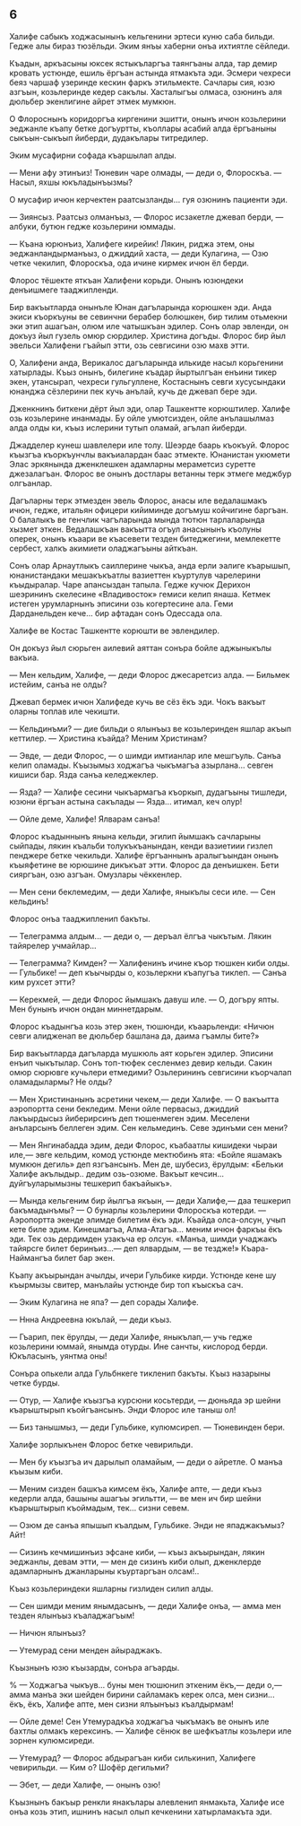 ## 6

Халифе сабыкъ ходжасынынъ кельгенини эртеси куню саба бильди.
Гедже алы бираз тюзёльди.
Эким янъы хаберни онъа ихтиятле сёйледи.

Къадын, аркъасыны юксек ястыкъларгъа таянгъаны алда, тар демир кровать устюнде, ешиль ёргъан астында ятмакъта эди.
Эсмери чехреси беяз чаршаф узеринде кескин фаркъ этильмекте.
Сачлары сия, юзю азгъын, козьлеринде кедер сакълы.
Хасталыгъы олмаса, озюнинъ аля дюльбер экенлигине айрет этмек мумкюн.

О Флороснынъ коридоргъа киргенини эшитти, онынъ ичюн козьлерини эеджанле къапу бетке догъуртты, къоллары асабий алда ёргъаныны сыкъын-сыкъып йиберди, дудакълары титредилер.

Эким мусафирни софада къаршылап алды.

— Мени афу этинъиз!
Тюневин чаре олмады, — деди о, Флороскъа. — Насыл, яхшы юкъладынъызмы?

О мусафир ичюн керчектен раатсызланды... гуя озюнинъ пациенти эди.

— Зиянсыз.
Раатсыз олманъыз, — Флорос исзакетле джевап берди, — албуки, бутюн гедже козьлерини юммады.

— Къана юрюнъиз, Халифеге кирейик!
Лякин, риджа этем, оны эеджанландырманъыз, о джиддий хаста, — деди Кулагина, — Озю четке чекилип, Флороскъа, ода ичине кирмек ичюн ёл берди.

Флорос тёшекте яткъан Халифени корьди.
Онынъ юзюндеки денъишмеге тааджипленди.

Бир вакъытларда онынъле Юнан дагъларында корюшкен эди.
Анда экиси къоркъуны ве севинчни берабер болюшкен, бир тилим отьмекни эки этип ашагъан, олюм иле чатышкъан эдилер.
Сонъ олар эвленди, он докъуз йыл гузель омюр сюрдилер.
Христина догъды.
Флорос бир йыл эвельси Халифени гъайып этти, озь севгисини озю махв этти.

О, Халифени анда, Верикалос дагъларында илькиде насыл корьгенини хатырлады.
Къыз онынъ, билегине къадар йыртылгъан енъини тикер экен, утансырап, чехреси гульгуллене, Костаснынъ севги хусусындаки юнанджа сёзлерини пек кучь анълай, кучь де джевап бере эди.

Дженкнинъ биткени дёрт йыл эди, олар Ташкентте корюштилер.
Халифе озь козьлерине инанмады.
Бу ойле умютсизден, ойле анълашылмаз алда олды ки, къыз ислерини тутып оламай, агълап йиберди.

Джадделер кунеш шавлелери иле толу.
Шеэрде баарь къокъуй.
Флорос къызгъа къоркъунчлы вакъиалардан баас этмекте.
Юнанистан укюмети Элас эркянында дженклешкен адамларны мераметсиз суретте джезалагъан.
Флорос ве онынъ достлары ветанны терк этмеге меджбур олгъанлар.

Дагъларны терк этмезден эвель Флорос, анасы иле ведалашмакъ ичюн, гедже, итальян офицери кийиминде догъмуш койчигине баргъан.
О балалыкъ ве генчлик чагъларында мында тютюн тарлаларында хызмет эткен.
Ведалашкъан вакъытта огъул анасынынъ къолуны оперек, онынъ къаари ве къасевети тезден битеджегини, мемлекетте сербест, халкъ акимиети оладжагъыны айткъан.

Сонъ олар Арнаутлыкъ саиллерине чыкъа, анда ерли эалиге къарышып, юнанистандаки мешакъкъатлы вазиеттен къуртулув чарелерини къыдыралар.
Чаре апансыздан тапыла.
Гедже кучюк Дерихон шеэрининъ скелесине «Владивосток» гемиси келип янаша.
Кетмек истеген урумларнынъ эписини озь когертесине ала.
Геми Дарданельден кече... бир афтадан сонъ Одессада ола.

Халифе ве Костас Ташкентте корюшти ве эвлендилер.

Он докъуз йыл сюрьген аилевий аяттан сонъра бойле аджыныкълы вакъиа.

— Мен кельдим, Халифе, — деди Флорос джесаретсиз алда.
— Бильмек истейим, санъа не олды?

Джевап бермек ичюн Халифеде кучь ве сёз ёкъ эди.
Чокъ вакъыт оларны топлав иле чекишти.

— Кельдинъми? — дие бильди о ялынъыз ве козьлеринден яшлар акъып кеттилер. — Христина къайда?
Меним Христинам?

— Эвде, — деди Флорос, — о шимди имтианлар иле мешгъуль.
Санъа келип оламады.
Къызымыз ходжагъа чыкъмагъа азырлана... севген кишиси бар.
Язда санъа келеджеклер.

— Язда? — Халифе сесини чыкъармагъа къоркып, дудагъыны тишледи, юзюни ёргъан астына сакълады — Язда... итимал, кеч олур!

— Ойле деме, Халифе!
Ялварам санъа!

Флорос къадыннынъ янына кельди, эгилип йымшакъ сачларыны сыйпады, лякин къальби толукъкъанындан, кенди вазиетиии гизлеп пенджере бетке чекильди.
Халифе ёргъаннынъ аралыгъындан онынъ къыяфетине ве юрюшине дикъкъат этти.
Флорос да денъишкен.
Бети сияргъан, озю азгъан.
Омузлары чёккенлер.

— Мен сени беклемедим, — деди Халифе, яныкълы сеси иле.
— Сен кельдинъ!

Флорос онъа тааджипленип бакъты.

— Телеграмма алдым... — деди о, — деръал ёлгъа чыкътым.
Лякин тайярелер учмайлар...

— Телеграмма?
Кимден? — Халифенинъ ичине къор тюшкен киби олды. — Гульбике! — деп къычырды о, козьлеркни къапугъа тиклеп. — Санъа ким рухсет этти?

— Керекмей, — деди Флорос йымшакъ давуш иле. — О, догъру япты.
Мен бунынъ ичюн ондан миннетдарым.

Флорос къадынгъа козь этер экен, тюшюнди, къаарьленди: «Ничюн севги алидженап ве дюльбер башлана да, даима гъамлы бите?»

Бир вакъытларда дагъларда мушкюль аят корьген эдилер.
Эписини енъип чыкътылар.
Сонъ топ-тюфек сесленмез девир кельди.
Сакин омюр сюрювге кучьлери етмедими?
Озьлерининъ севгисини къорчалап оламадылармы?
Не олды?

— Мен Христинанынъ асретини чекем,— деди Халифе.
— О вакъытта аэропортта сени бекледим.
Мени ойле первасыз, джиддий лакъырдысыз йиберирсинъ деп тюшенмеген эдим.
Меселени анъларсынъ беллеген эдим.
Сен кельмединъ.
Севе эдинъми сен мени?

— Мен Янгинабадда эдим, деди Флорос, къабаатлы кишидеки чыраи иле,— эвге кельдим, комод устюнде мектюбинъ ята: «Бойле яшамакъ мумкюн дегиль» деп язгъансынъ.
Мен де, шубесиз, ёрулдым: «Бельки Халифе акълыдыр.. дедим озь-озюме.
Вакъыт кечсин... дуйгъуларымызны тешкерип бакъайыкъ».

— Мында кельгеним бир йылгъа якъын, — деди Халифе,— даа тешкерип бакъмадынъмы? — О бунарлы козьлерини Флороскъа котерди. — Аэропортта экенде элимде билетим ёкъ эди.
Къайда олса-олсун, учып кете биле эдим.
Кинешмагъа, Алма-Атагъа... меним ичюн фаркъы ёкъ эди.
Тек озь дердимден узакъча ер олсун.
«Манъа, шимди учаджакъ тайярсге билет беринъиз...— деп ялвардым, — ве тездже!»
Къара-Наймангъа билет бар экен.

Къапу акъырындан ачылды, ичери Гульбике кирди.
Устюнде кене шу къырмызы свитер, манълайы устюнде бир топ къыскъа сач.

— Эким Кулагина не япа? — деп сорады Халифе.

— Ннна Андреевна юкълай, — деди къыз.

— Гъарип, пек ёрулды, — деди Халифе, яныкълап,— учь гедже козьлерини юммай, янымда отурды.
Ине санчты, кислород берди.
Юкъласынъ, уянтма оны!

Сонъра опькели алда Гульбнкеге тикленип бакъты.
Къыз назарыны четке бурды.

— Отур, — Халифе къызгъа курсюни косьтерди, — дюньяда эр шейни къарыштырып къойгъансынъ.
Энди Флорос иле таныш ол!

— Биз танышмыз, — деди Гульбике, кулюмсиреп. — Тюневинден бери.

Халифе зорлыкънен Флорос бетке чевирильди.

— Мен бу къызгъа ич дарылып оламайым, — деди о айретле.
О манъа къызым киби.

— Меним сизден башкъа кимсем ёкъ, Халифе апте, — деди къыз кедерли алда, башыны ашагъы эгильтти, — ве мен ич бир шейни къарыштырып къоймадым, тек... сизни севем.

— Озюм де санъа япышып къалдым, Гульбике.
Энди не япаджакъмыз?
Айт!

— Сизинъ кечмишинъиз эфсане киби, — къыз акъырындан, лякин эеджанлы, девам этти, — мен де сизинъ киби олып, дженклерде адамларнынъ джанларыны къуртаргъан олсам!..

Къыз козьлериндеки яшларны гизлиден силип алды.

— Сен шимди меним янымдасынъ, — деди Халифе онъа, — амма мен тезден ялынъыз къаладжагъым!

— Ничюн ялынъыз?

— Утемурад сени менден айыраджакъ.

Къызнынъ юзю къызарды, сонъра агъарды.

% — Ходжагъа чыкъув... буны мен тюшюнип эткеним ёкъ,— деди о,— амма манъа эки шейден бирини сайламакъ керек олса, мен сизни... ёкъ, ёкъ, Халифе апте, мен сизни ялъынъыз къалдырмам!

— Ойле деме!
Сен Утемурадкъа ходжагъа чыкъмакъ ве онынъ иле бахтлы олмакъ керексинъ. — Халифе сёнюк ве шефкъатлы козьлери иле зорнен кулюмсиреди.

— Утемурад? — Флорос абдырагъан киби силькинип, Халифеге чевирильди. — Ким о?
Шофёр дегильми?

— Эбет, — деди Халифе, — онынъ озю!

Къызнынъ бакъыр ренкли янакълары алевленип янмакьта, Халифе исе онъа козь этип, ишнинъ насыл олып кечкенини хатырламакъта эди.
